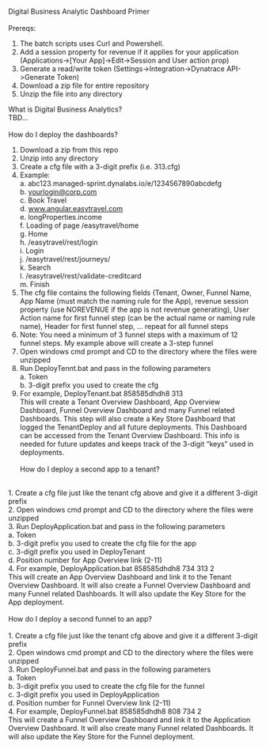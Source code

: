 Digital Business Analytic Dashboard Primer</br>
</br>
Prereqs:

  1. The batch scripts uses Curl and Powershell. 
  2. Add a session property for revenue if it applies for your application (Applications->[Your App]->Edit->Session and User action prop)
  3. Generate a read/write token (Settings->Integration->Dynatrace API->Generate Token)
  4. Download a zip file for entire repository
  5. Unzip the file into any directory
  
What is Digital Business Analytics?</br>
TBD…</br>
</br>
How do I deploy the dashboards?</br>
1.	Download a zip from this repo
2.	Unzip into any directory
3.	Create a cfg file with a 3-digit prefix (i.e. 313.cfg)
4.	Example: </br>
  a.	abc123.managed-sprint.dynalabs.io/e/1234567890abcdefg</br>
  b.	yourlogin@corp.com</br>
  c.	Book Travel</br>
  d.	www.angular.easytravel.com</br>
  e.	longProperties.income</br>
  f.	Loading of page /easytravel/home</br>
  g.	Home</br>
  h.	/easytravel/rest/login</br>
  i.	Login</br>
  j.	/easytravel/rest/journeys/</br>
  k.	Search</br>
  l.	/easytravel/rest/validate-creditcard</br>
  m.	Finish</br>
5.	The cfg file contains the following fields (Tenant, Owner, Funnel Name, App Name (must match the naming rule for the App), revenue session property (use NOREVENUE if the app is not revenue generating), User Action name for first funnel step (can be the actual name or naming rule name), Header for first funnel step, … repeat for all funnel steps
6.	Note: You need a minimum of 3 funnel steps with a maximum of 12 funnel steps. My example above will create a 3-step funnel
7.	Open windows cmd prompt and CD to the directory where the files were unzipped
8.	Run DeployTennt.bat and pass in the following parameters</br>
  a.	Token</br>
  b.	3-digit prefix you used to create the cfg </br>
9.	For example, DeployTenant.bat 858585dhdh8 313</br>
This will create a Tenant Overview Dashboard, App Overview Dashboard, Funnel Overview Dashboard and many Funnel related Dashboards. This step will also create a Key Store Dashboard that logged the TenantDeploy and all future deployments. This Dashboard can be accessed from the Tenant Overview Dashboard. This info is needed for future updates and keeps track of the 3-digit “keys” used in deployments.</br>
 </br>
How do I deploy a second app to a tenant?</br>
</br>
1.	Create a cfg file just like the tenant cfg above and give it a different 3-digit prefix</br>
2.	Open windows cmd prompt and CD to the directory where the files were unzipped</br>
3.	Run DeployApplication.bat and pass in the following parameters</br>
  a.	Token</br>
  b.	3-digit prefix you used to create the cfg file for the app</br>
  c.	3-digit prefix you used in DeployTenant</br>
  d.	Position number for App Overview link (2-11)</br>
4.	For example, DeployApplication.bat 858585dhdh8 734 313 2</br>
This will create an App Overview Dashboard and link it to the Tenant Overview Dashboard. It will also create a Funnel Overview Dashboard and many Funnel related Dashboards. It will also update the Key Store for the App deployment.</br>
</br>
How do I deploy a second funnel to an app?</br>
</br>
1.	Create a cfg file just like the tenant cfg above and give it a different 3-digit prefix</br>
2.	Open windows cmd prompt and CD to the directory where the files were unzipped</br>
3.	Run DeployFunnel.bat and pass in the following parameters</br>
  a.	Token</br>
  b.	3-digit prefix you used to create the cfg file for the funnel</br>
  c.	3-digit prefix you used in DeployApplication</br>
  d.	Position number for Funnel Overview link (2-11)</br>
4.	For example, DeployFunnel.bat 858585dhdh8 808 734 2</br>
This will create a Funnel Overview Dashboard and link it to the Application Overview Dashboard. It will also create many Funnel related Dashboards. It will also update the Key Store for the Funnel deployment.
 </br>
